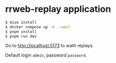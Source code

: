 # rrweb-replay application

```sh
$ mise install
$ docker compose up -d --wait
$ pnpm install
$ pnpm run dev
```

Go to <http://localhost:5173> to wath replays.

Default login `admin`, password `password`.
